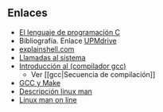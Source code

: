 ## Enlaces

- [El lenguaje de programación C](https://www.tutorialspoint.com/cprogramming/)
- Bibliografía. Enlace [UPMdrive](https://drive.upm.es/s/WvpIXUXYFWI6FB0)
- [explainshell.com](https://explainshell.com/)
- [Llamadas al sistema](https://www.tutorialspoint.com/c_standard_library/index.htm)
- [Introducción al (compilador gcc)](http://www.network-theory.co.uk/docs/gccintro/index.html)
	- Ver [[gcc|Secuencia de compilación]]
- [GCC y Make](https://www3.ntu.edu.sg/home/ehchua/programming/cpp/gcc_make.html)
- [Descripción linux man](http://man7.org/linux/man-pages/index.html)
- [Linux man on line](http://man7.org/linux/man-pages/index.html)
